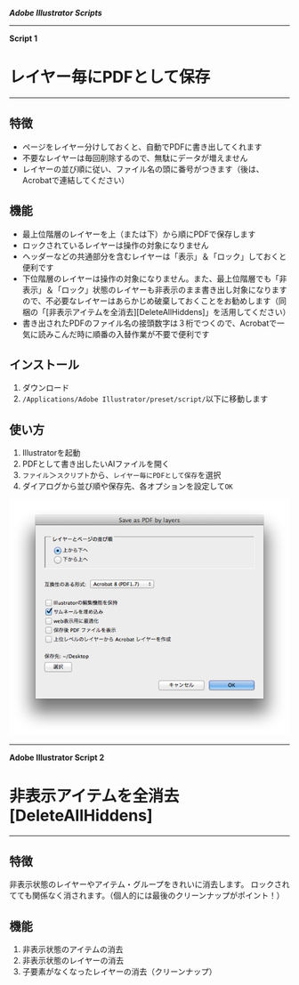 ***Adobe Illustrator Scripts***

---

**Script 1**

# レイヤー毎にPDFとして保存

---

## 特徴

- ページをレイヤー分けしておくと、自動でPDFに書き出してくれます
- 不要なレイヤーは毎回削除するので、無駄にデータが増えません
- レイヤーの並び順に従い、ファイル名の頭に番号がつきます（後は、Acrobatで連結してください）


## 機能

- 最上位階層のレイヤーを上（または下）から順にPDFで保存します
- ロックされているレイヤーは操作の対象になりません
- ヘッダーなどの共通部分を含むレイヤーは「表示」＆「ロック」しておくと便利です
- 下位階層のレイヤーは操作の対象になりません。また、最上位階層でも「非表示」＆「ロック」状態のレイヤーも非表示のまま書き出し対象になりますので、不必要なレイヤーはあらかじめ破棄しておくことをお勧めします（同梱の「[非表示アイテムを全消去][DeleteAllHiddens]」を活用してください）
- 書き出されたPDFのファイル名の接頭数字は３桁でつくので、Acrobatで一気に読みこんだ時に順番の入替作業が不要で便利です


## インストール

1. ダウンロード
2. `/Applications/Adobe Illustrator/preset/script/`以下に移動します

## 使い方

1. Illustratorを起動
2. PDFとして書き出したいAIファイルを開く
3. `ファイル`＞`スクリプト`から、`レイヤー毎にPDFとして保存`を選択
4. ダイアログから並び順や保存先、各オプションを設定して`OK`

![](./SaveOptionDialog.png)

---

**Adobe Illustrator Script 2**

# 非表示アイテムを全消去[DeleteAllHiddens]

---

## 特徴

非表示状態のレイヤーやアイテム・グループをきれいに消去します。
ロックされてても関係なく消されます。（個人的には最後のクリーンナップがポイント！）

## 機能

1. 非表示状態のアイテムの消去
2. 非表示状態のレイヤーの消去
3. 子要素がなくなったレイヤーの消去（クリーンナップ）



